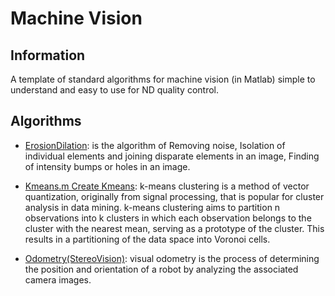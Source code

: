 # Machine Vision

## Information

A template of standard algorithms for machine vision (in Matlab) simple to understand and easy to use for ND quality control. 


## Algorithms

* [ErosionDilation](https://github.com/skalaouzis/MachineVision/blob/master/ErosionDilation.m): is the algorithm of Removing noise, Isolation of individual elements and joining disparate elements in an image, Finding of intensity bumps or holes in an image.

* [Kmeans.m	Create Kmeans](https://github.com/skalaouzis/MachineVision/blob/master/Kmeans.m): k-means clustering is a method of vector quantization, originally from signal processing, that is popular for cluster analysis in data mining. k-means clustering aims to partition n observations into k clusters in which each observation belongs to the cluster with the nearest mean, serving as a prototype of the cluster. This results in a partitioning of the data space into Voronoi cells.

* [Odometry(StereoVision)](https://github.com/skalaouzis/MachineVision/blob/master/Odometry(StereoVision).m): visual odometry is the process of determining the position and orientation of a robot by analyzing the associated camera images.
